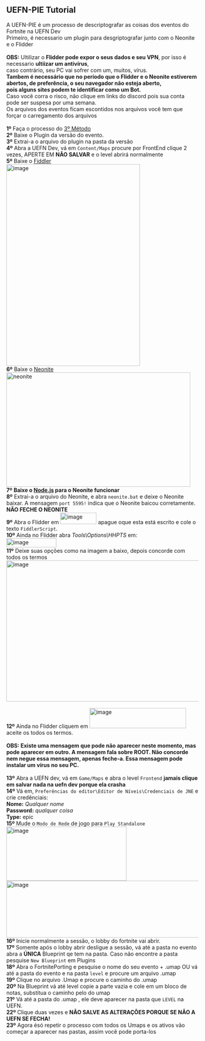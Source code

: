 ## UEFN-PIE Tutorial

A UEFN-PIE é um processo de descriptografar as coisas dos eventos do Fortnite na UEFN Dev </br>
Primeiro, é necessario um plugin para desgriptografar junto com o Neonite e o Flidder</br>
</br>
**OBS:** Ultilizar o **Flidder pode expor o seus dados e seu VPN**, por isso é necessario **ultiizar um antivírus**, </br>
caso contrário, seu PC vai sofrer com um, muitos, vírus. </br>
**Tambem é necessário que no período que o Flidder e o Neonite estiverem abertos, de preferência, o seu navegador não esteja aberto, </br>
pois alguns sites podem te identificar como um Bot.** </br>
Caso você corra o risco, não clique em links do discord pois sua conta pode ser suspesa por uma semana.</br>
Os arquivos dos eventos ficam escontidos nos arquivos você tem que forçar o carregamento dos arquivos</br>
</br>
**1º** Faça o processo do [3º Método](https://github.com/luiz-2213/Versions/blob/main/3%C2%BA%20M%C3%A9todo.md) </br>
**2º** Baixe o Plugin da versão do evento.</br>
**3º** Extrai-a o arquivo do plugin na pasta da versão</br>
**4º** Abra a UEFN Dev, vá em `Content/Maps` procure por FrontEnd clique 2 vezes, APERTE EM **NÃO SALVAR** e o level abrirá normalmente</br>
**5º** Baixe o [Fiddler](https://www.telerik.com/download/fiddler)</br>
<img width="350" height="529" alt="image" src="https://github.com/user-attachments/assets/148c44f9-0399-4433-a0d1-abc78c8b512e" />
</br>
**6º** Baixe o [Neonite](https://github.com/HybridFNBR/Neonite)</br>
<img width="482,5" height="300,5" alt="neonite" src="https://github.com/user-attachments/assets/50df8868-5bdd-4c88-af75-be4c8daa3a3e" />
</br>
**7º** **Baixe o [Node.js](https://nodejs.org/en/download/current/) para o Neonite funcionar** </br>
**8º** Extrai-a o arquivo do Neonite, e abra `neonite.bat` e deixe o Neonite baixar. A mensagem `port 5595!` indica que o Neonite baicou corretamente.</br>
**NÃO FECHE O NEONITE**</br>
**9º** Abra o Flidder em 
<img width="95" height="30" alt="image" src="https://github.com/user-attachments/assets/8e8c0e8e-d343-4340-b837-d91dbcaebe20" />
apague oque esta está escrito e cole o texto `FiddlerScript`.</br>
**10º** Ainda no Flidder abra *Tools\Options\HHPTS* em:</br>
<img width="131" height="24" alt="image" src="https://github.com/user-attachments/assets/6c848bba-6bdd-4659-bf1b-6e7b0cbf4ab7" /> </br>
**11º** Deixe suas opções como na imagem a baixo, depois concorde com todos os termos </br>
<img width="565" height="370" alt="image" src="https://github.com/user-attachments/assets/f532f501-a7f9-4e3a-a94c-dab26cb7b0cb" /> </br>
</br>
**12º** Ainda no Flidder cliquem em
<img width="253" height="53" alt="image" src="https://github.com/user-attachments/assets/2795c7ff-a733-4ed2-b376-2ab1e60e5a65" /> aceite os todos os termos. </br> </br>
**OBS: Existe uma mensagem que pode não aparecer neste momento, mas pode aparecer em outro. A mensagem fala sobre ROOT. Não concorde nem negue essa mensagem, apenas feche-a. Essa mensagem pode instalar um vírus no seu PC.**
</br> </br>
**13º** Abra a UEFN dev, vá em  `Game/Maps` e abra o level `Frontend` **jamais clique em salvar nada na uefn dev porque ela crasha** </br>
**14º** Vá em, `Preferências do editor\Editor de Níveis\Credenciais de JNE` e crie credênciais: </br>
**Nome:** *Qualquer nome*</br>
**Password:** *qualquer coisa*</br>
**Type:** epic</br>
**15º** Mude o `Modo de Rede` de jogo para `Play Standalone`</br>
<img width="315" height="142" alt="image" src="https://github.com/user-attachments/assets/05f32e63-0872-45e9-82c1-35d453abcc39" />
</br>
<img width="683" height="149" alt="image" src="https://github.com/user-attachments/assets/c82f41ce-13ac-45a1-b78c-def90da6ea93" />
</br>
**16º** Inicie normalmente a sessão, o lobby do fortnite vai abrir. </br>
**17º** Somente após o lobby abrir desligue a sessão, vá até a pasta no evento abra a **ÚNICA** Blueprint qe tem na pasta. Caso não encontre a pasta pesquise `New Blueprint` em Plugins</br>
**18º** Abra o FortnitePorting e pesquise o nome do seu evento + .umap OU vá até a pasta do evento e na pasta `level` e procure um arquivo .umap</br>
**19º** Clique no arquivo .Umap e procure o caminho do .umap</br>
**20º** Na Blueprint vá até level copie a parte vazia e cole em um bloco de notas, substitua o caminho pelo do umap</br>
**21º** Vá até a pasta do .umap , ele deve aparecer na pasta que `LEVEL` na UEFN.</br>
**22º** Clique duas vezes e **NÃO SALVE AS ALTERAÇÕES PORQUE SE NÃO A UEFN SE FECHA!**</br>
**23º** Agora ésó repetir o processo com todos os Umaps e os ativos vão começar a aparecer nas pastas, assim você pode porta-los</br>
